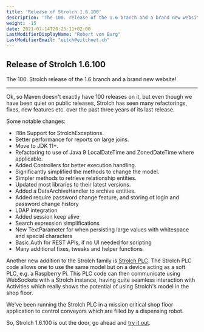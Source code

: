 ```yaml
---
title: 'Release of Strolch 1.6.100'
description: 'The 100. release of the 1.6 branch and a brand new website!'
weight: -15
date: 2021-07-14T20:25:11+02:00
LastModifierDisplayName: "Robert von Burg"
LastModifierEmail: "eitch@eitchnet.ch"
---
```


## Release of Strolch 1.6.100

The 100. Strolch release of the 1.6 branch and a brand new website!

-------

Ok, so Maven doesn't exactly have 100 releases on it, but even though we have
been quiet on public releases, Strolch has seen many refactorings, fixes, new
features etc. over the past three years of its last release.

Some notable changes:
* I18n Support for StrolchExceptions.
* Better performance for reports on large joins.
* Move to JDK 11+.
* Refactoring to use of Java 9 LocalDateTime and ZonedDateTime where applicable.
* Added Controllers for better execution handling.
* Significantly simplified the methods to change the model.
* Simpler methods to retrieve relationship entities.
* Updated most libraries to their latest versions.
* Added a DataArchiveHandler to archive entities.
* Added require password change feature, and storing of login and password change history
* LDAP integration
* Added session keep alive
* Search expression simplifications
* New TextParameter for when persisting large values with whitespace and special characters
* Basic Auth for REST APIs, if no UI needed for scripting
* Many additional fixes, tweaks and helper functions

Another new addition to the Strolch family is [Strolch PLC](/plc). The Strolch
PLC code allows one to use the same model but on a device acting as a soft PLC,
e.g. a Raspberry Pi. This PLC code can then communicate using WebSockets with a
Strolch instance, having quite seamless interaction with Activities which really
shows the potential of using Strolch's model in the shop floor.

We've been running the Strolch PLC in a mission critical shop floor application
to control conveyors which are filled by a dispensing robot.

So, Strolch 1.6.100 is out the door, go ahead and [try it out](/development).



